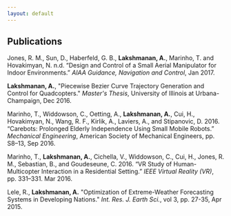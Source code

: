 ```yaml
---
layout: default
---
```


## Publications
Jones, R. M., Sun, D., Haberfeld, G. B., **Lakshmanan, A.**,
Marinho, T. and Hovakimyan, N. n.d. “Design and Control of a Small Aerial
Manipulator for Indoor Environments.” *AIAA Guidance, Navigation and Control*,
Jan 2017.

**Lakshmanan, A.**, "Piecewise Bezier Curve Trajectory Generation and Control
for Quadcopters." *Master's Thesis*, University of Illinois at Urbana-Champaign,
Dec 2016.

Marinho, T., Widdowson, C., Oetting, A., **Lakshmanan, A.**, Cui, H.,
Hovakimyan, N., Wang, R. F., Kirlik, A., Laviers, A., and
Stipanovic, D. 2016. “Carebots: Prolonged Elderly Independence Using Small Mobile
Robots.” *Mechanical Engineering*, American Society of Mechanical Engineers, pp. S8–13, Sep 2016.

Marinho, T., **Lakshmanan, A.**, Cichella, V., Widdowson, C., Cui, H., Jones, R. M.,
Sebastian, B., and Goudeseune, C. 2016. “VR Study of Human-Multicopter Interaction
in a Residential Setting.” *IEEE Virtual Reality (VR)*, pp. 331–331. Mar
2016.

Lele, R., **Lakshmanan, A.** "Optimization of Extreme-Weather Forecasting
Systems in Developing Nations." *Int. Res. J. Earth Sci.*, vol 3, pp. 27-35, Apr 2015.
